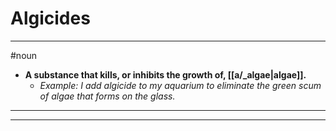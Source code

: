 # Algicides
---
#noun
- **A substance that kills, or inhibits the growth of, [[a/_algae|algae]].**
	- _Example: I add algicide to my aquarium to eliminate the green scum of algae that forms on the glass._
---
---
